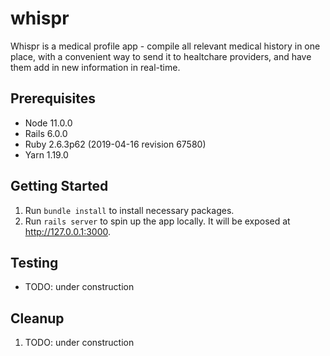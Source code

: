 whispr
========================
Whispr is a medical profile app - compile all relevant medical history in one place, with a convenient way to send it to healtchare providers, and have them add in new information in real-time.

## Prerequisites

 - Node 11.0.0
 - Rails 6.0.0
 - Ruby 2.6.3p62 (2019-04-16 revision 67580)
 - Yarn 1.19.0

## Getting Started

1. Run `bundle install` to install necessary packages.
2. Run `rails server` to spin up the app locally. It will be exposed at http://127.0.0.1:3000.

## Testing

-  TODO: under construction

## Cleanup

1. TODO: under construction
